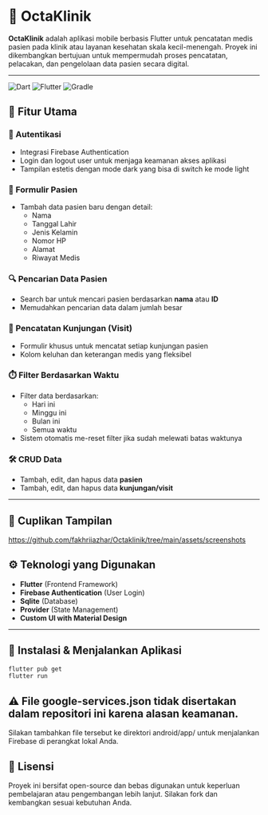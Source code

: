 # 🏥 OctaKlinik

**OctaKlinik** adalah aplikasi mobile berbasis Flutter untuk pencatatan medis pasien pada klinik atau layanan kesehatan skala kecil-menengah. Proyek ini dikembangkan bertujuan untuk mempermudah proses pencatatan, pelacakan, dan pengelolaan data pasien secara digital.

---

![Dart](https://img.shields.io/badge/Dart-0175C2?logo=dart&logoColor=white) ![Flutter](https://img.shields.io/badge/Flutter-02569B?logo=flutter&logoColor=white) ![Gradle](https://img.shields.io/badge/Gradle-02303A?logo=gradle&logoColor=white)

## 🚀 Fitur Utama

### 🔐 Autentikasi
- Integrasi Firebase Authentication
- Login dan logout user untuk menjaga keamanan akses aplikasi
- Tampilan estetis dengan mode dark yang bisa di switch ke mode light

### 📝 Formulir Pasien
- Tambah data pasien baru dengan detail:
  - Nama
  - Tanggal Lahir
  - Jenis Kelamin
  - Nomor HP
  - Alamat
  - Riwayat Medis

### 🔍 Pencarian Data Pasien
- Search bar untuk mencari pasien berdasarkan **nama** atau **ID**
- Memudahkan pencarian data dalam jumlah besar

### 📅 Pencatatan Kunjungan (Visit)
- Formulir khusus untuk mencatat setiap kunjungan pasien
- Kolom keluhan dan keterangan medis yang fleksibel

### ⏱️ Filter Berdasarkan Waktu
- Filter data berdasarkan:
  - Hari ini
  - Minggu ini
  - Bulan ini
  - Semua waktu
- Sistem otomatis me-reset filter jika sudah melewati batas waktunya

### 🛠️ CRUD Data
- Tambah, edit, dan hapus data **pasien**
- Tambah, edit, dan hapus data **kunjungan/visit**

---

## 📸 Cuplikan Tampilan
https://github.com/fakhriiazhar/Octaklinik/tree/main/assets/screenshots

## ⚙️ Teknologi yang Digunakan

- **Flutter** (Frontend Framework)
- **Firebase Authentication** (User Login)
- **Sqlite** (Database)
- **Provider** (State Management)
- **Custom UI with Material Design**

---

## 🚧 Instalasi & Menjalankan Aplikasi

```bash
flutter pub get
flutter run
```

## ⚠️ File google-services.json tidak disertakan dalam repositori ini karena alasan keamanan. 
  Silakan tambahkan file tersebut ke direktori android/app/ untuk menjalankan Firebase di perangkat lokal Anda.

## 📄 Lisensi
Proyek ini bersifat open-source dan bebas digunakan untuk keperluan pembelajaran atau pengembangan lebih lanjut. Silakan fork dan kembangkan sesuai kebutuhan Anda.
